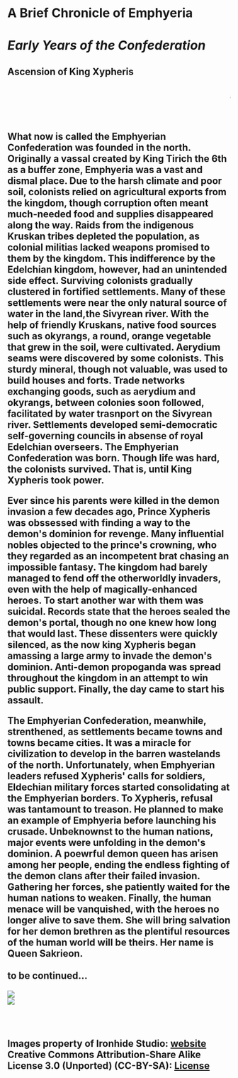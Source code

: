 # A Brief Chronicle of Emphyeria

<head>

</head>

<body>

<h1> <em> Early Years of the Confederation </em> </h1> 

<h2> <strong> Ascension of King Xypheris </strong> <h2>
    <p> <marquee> archived records for scholars only </marquee> </p>
<br>
<p> What now is called the Emphyerian Confederation was founded in the north. Originally a vassal created by King Tirich the 6th as a buffer zone, Emphyeria was a vast and dismal place. Due to the harsh climate and poor soil, colonists relied on agricultural exports from the kingdom, though corruption often meant much-needed food and supplies disappeared along the way. Raids from the indigenous Kruskan tribes depleted the population, as colonial militias lacked weapons promised to them by the kingdom. This indifference by the Edelchian kingdom, however, had an unintended side effect. Surviving colonists gradually clustered in fortified settlements. Many of these settlements were near the only natural source of water in the land,the Sivyrean river. With the help of friendly Kruskans, native food sources such as okyrangs, a round, orange vegetable that grew in the soil, were cultivated. Aerydium seams were discovered by some colonists. This sturdy mineral, though not valuable, was used to build houses and forts. Trade networks exchanging goods, such as aerydium and okyrangs, between colonies soon followed, facilitated by water trasnport on the Sivyrean river. Settlements developed semi-democratic self-governing councils in absense of royal Edelchian overseers. The Emphyerian Confederation was born. Though life was hard, the colonists survived. That is, until King Xypheris took power. </p>
    
<p> Ever since his parents were killed in the demon invasion a few decades ago, Prince Xypheris was obssessed with finding a way to the demon's dominion for revenge. Many influential nobles objected to the prince's crowning, who they regarded as an incompetent brat chasing an impossible fantasy. The kingdom had barely managed to fend off the otherworldly invaders, even with the help of magically-enhanced heroes. To start another war with them was suicidal. Records state that the heroes sealed the demon's portal, though no one knew how long that would last. These dissenters were quickly silenced, as the now king Xypheris began amassing a large army to invade the demon's dominion. Anti-demon propoganda was spread throughout the kingdom in an attempt to win public support. Finally, the day came to start his assault. </p>
    
The Emphyerian Confederation, meanwhile, strenthened, as settlements became towns and towns became cities. It was a miracle for civilization to develop in the barren wastelands of the north. Unfortunately, when Emphyerian leaders refused Xypheris' calls for soldiers, Eldechian military forces started consolidating at the Emphyerian borders. To Xypheris, refusal was tantamount to treason. He planned to make an example of Emphyeria before launching his crusade. Unbeknownst to the human nations, major events were unfolding in the demon's dominion. A poewrful demon queen has arisen among her people, ending the endless fighting of the demon clans after their failed invasion. Gathering her forces, she patiently waited for the human nations to weaken. Finally, the human menace will be vanquished, with the heroes no longer alive to save them. She will bring salvation for her demon brethren as the plentiful resources of the human world will be theirs. Her name is Queen Sakrieon.
    <br>
    <br>
    to be continued...
    
<img src="https://static.wikia.nocookie.net/kingdomrushtd/images/d/d6/Pedia_tower_Knights_Barracks.png/revision/latest?cb=20170817222430">
    <br>
<img src="https://static.wikia.nocookie.net/kingdomrushtd/images/c/ce/EnemySqr_DemonSwapn.png/revision/latest?cb=20170815193300">

<br>
    <br>
    <br>
    <br>
Images property of Ironhide Studio: <a href="https://www.ironhidegames.com/"> website </a>
    <br>
Creative Commons Attribution-Share Alike License 3.0 (Unported) (CC-BY-SA): <a href="https://creativecommons.org/licenses/by-sa/3.0/legalcode"> License </a>
